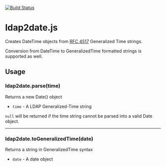 [![Build Status](https://travis-ci.org/rsolomo/ldap2date.js.png?branch=master)](https://travis-ci.org/rsolomo/ldap2date.js)

# ldap2date.js

Creates DateTime objects from [RFC 4517](https://tools.ietf.org/html/rfc4517) Generalized Time strings.

Conversion from DateTime to GeneralizedTime formatted strings is supported as well.

## Usage

### ldap2date.parse(time)

Returns a new Date() object
- `time` - A LDAP Generalized-Time string

`null` will be returned if the time string cannot be parsed into a valid Date object.

---
### ldap2date.toGeneralizedTime(date)

Returns a string in GeneralizedTime syntax
- `date` - A date object
